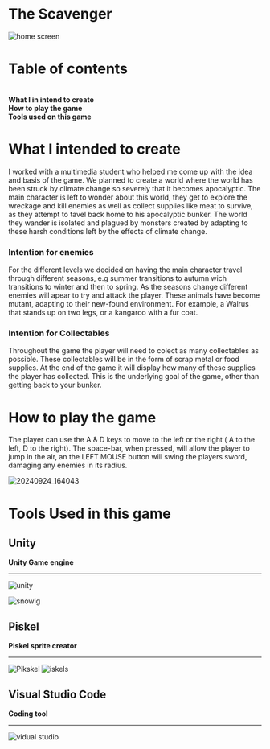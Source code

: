 # The Scavenger

![home screen](https://github.com/user-attachments/assets/73050d7c-95b7-4987-9847-4564b6643243)

# Table of contents

<br> **What I in intend to create**
<br> **How to play the game**
<br> **Tools used on this game**


# What I intended to create
I worked with a multimedia student who helped me come up with the idea and basis of the game. We planned to create a world where the world has been struck by climate change so severely that it becomes apocalyptic. The main character is left to wonder about this world, they get to explore the wreckage and kill enemies as well as collect supplies like meat to survive, as they attempt to tavel back home to his apocalyptic bunker. The world they wander is isolated and plagued by monsters created by adapting to these harsh conditions left by the effects of climate change. 
### Intention for enemies
For the different levels we decided on having the main character travel through different seasons, e.g summer transitions to autumn wich transitions to winter and then to spring. As the seasons change different enemies will apear to try and attack the player. These animals have become mutant, adapting to their new-found environment. For example, a Walrus that stands up on two legs, or a kangaroo with a fur coat. 
### Intention for Collectables
Throughout the game the player will need to colect as many collectables as possible. These collectables will be in the form of scrap metal or food supplies. At the end of the game it will display how many of these supplies the player has collected. This is the underlying goal of the game, other than getting back to your bunker. 

# How to play the game
The player can use the A & D keys to move to the left or the right ( A to the left, D to the right). The space-bar, when pressed, will allow the player to jump in the air, an the LEFT MOUSE button will swing the players sword, damaging any enemies in its radius.

![20240924_164043](https://github.com/user-attachments/assets/28c8e391-ba78-46db-953e-fd857ca48220)


# Tools Used in this game

## Unity

**Unity Game engine**
_____________________________
![unity](https://github.com/user-attachments/assets/d5f2a8ab-d88f-4eca-a5c2-eae42b922da6)

![snowig](https://github.com/user-attachments/assets/b2d028ae-cf82-4d51-a184-142b1b0f74a5)


## Piskel

**Piskel sprite creator**
_____________________________
![Pikskel](https://github.com/user-attachments/assets/7d78a18c-7c21-4ccb-ae8a-43a847539745)
![iskels](https://github.com/user-attachments/assets/3d4cb44e-b408-43f1-a917-e6ba207f7669)

## Visual Studio Code 

**Coding tool**
_____________________________
![vidual studio](https://github.com/user-attachments/assets/7427443e-6378-471c-ad5a-145eafc0b726)

